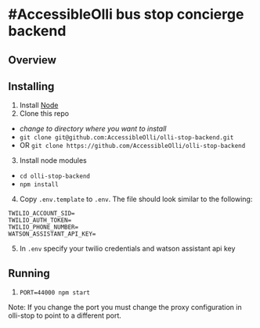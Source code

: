 # #AccessibleOlli bus stop concierge backend

## Overview

## Installing

1. Install [Node](https://nodejs.org)
2. Clone this repo
  - *change to directory where you want to install*
  - `git clone git@github.com:AccessibleOlli/olli-stop-backend.git`
  - OR `git clone https://github.com/AccessibleOlli/olli-stop-backend`
3. Install node modules
  - `cd olli-stop-backend`
  - `npm install`
4. Copy `.env.template` to `.env`. The file should look similar to the following:

```
TWILIO_ACCOUNT_SID=
TWILIO_AUTH_TOKEN=
TWILIO_PHONE_NUMBER=
WATSON_ASSISTANT_API_KEY=
```

5. In `.env` specify your twilio credentials and watson assistant api key

## Running

1. `PORT=44000 npm start`

Note: If you change the port you must change the proxy configuration in olli-stop to point to a different port.
